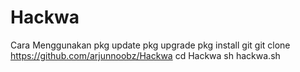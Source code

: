 # Hackwa
Cara Menggunakan
pkg update
pkg upgrade
pkg install git
git clone https://github.com/arjunnoobz/Hackwa
cd Hackwa
sh hackwa.sh
